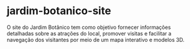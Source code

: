 # jardim-botanico-site
O site do Jardim Botânico tem como objetivo fornecer informações detalhadas sobre as atrações do local, promover visitas e facilitar a navegação dos visitantes por meio de um mapa interativo e modelos 3D.  
